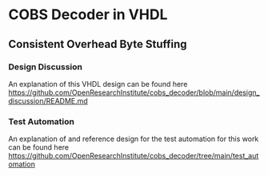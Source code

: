 # COBS Decoder in VHDL

## Consistent Overhead Byte Stuffing

### Design Discussion

An explanation of this VHDL design can be found here https://github.com/OpenResearchInstitute/cobs_decoder/blob/main/design_discussion/README.md

### Test Automation

An explanation of and reference design for the test automation for this work can be found here https://github.com/OpenResearchInstitute/cobs_decoder/tree/main/test_automation
